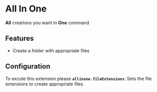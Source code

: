 # All In One

**All** creations you want in **One** command

## Features

- Create a folder with appropriate files 

## Configuration
To excute this extension please 
**`allinone.fileExtensions`**: Sets the file extensions to create appropriate files 

